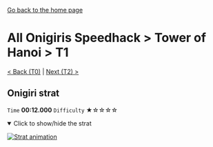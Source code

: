 [Go back to the home page](https://github.com/Doublevil/scbspeedrun)

# All Onigiris Speedhack > Tower of Hanoi > T1

[< Back (T0)](https://github.com/Doublevil/scbspeedrun/blob/main/levels/arb_sh/T/T0.md) | [Next (T2) >](https://github.com/Doublevil/scbspeedrun/blob/main/levels/arb_sh/T/T2.md)

## Onigiri strat

`Time` **00:12.000** `Difficulty` ★☆☆☆☆
<details open>
  <summary>Click to show/hide the strat</summary>

  [![Strat animation](https://github.com/Doublevil/scbspeedrun/blob/main/media/levels/T/T1_Onigiri.webp)](https://github.com/Doublevil/scbspeedrun/blob/main/media/levels/T/T1_Onigiri.mp4?raw=true)
</details>

